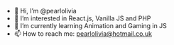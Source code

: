 - 👋 Hi, I’m @pearlolivia
- 👀 I’m interested in React.js, Vanilla JS and PHP
- 🌱 I’m currently learning Animation and Gaming in JS
- 📫 How to reach me: pearlolivia@hotmail.co.uk

<!---
pearlolivia/pearlolivia is a ✨ special ✨ repository because its `README.md` (this file) appears on your GitHub profile.
You can click the Preview link to take a look at your changes.
--->
